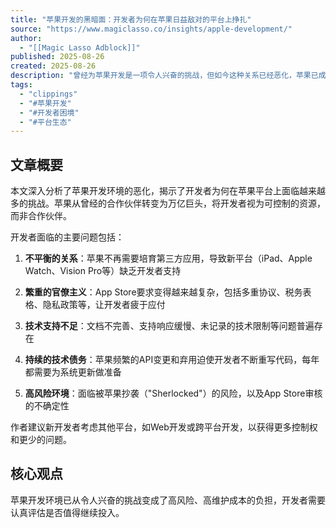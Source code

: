 ```yaml
---
title: "苹果开发的黑暗面：开发者为何在苹果日益敌对的平台上挣扎"
source: "https://www.magiclasso.co/insights/apple-development/"
author:
  - "[[Magic Lasso Adblock]]"
published: 2025-08-26
created: 2025-08-26
description: "曾经为苹果开发是一项令人兴奋的挑战，但如今这种关系已经恶化，苹果已成为对开发者最不友好的生态系统。"
tags:
  - "clippings"
  - "#苹果开发"
  - "#开发者困境"
  - "#平台生态"
---
```


## 文章概要

本文深入分析了苹果开发环境的恶化，揭示了开发者为何在苹果平台上面临越来越多的挑战。苹果从曾经的合作伙伴转变为万亿巨头，将开发者视为可控制的资源，而非合作伙伴。

开发者面临的主要问题包括：

1. **不平衡的关系**：苹果不再需要培育第三方应用，导致新平台（iPad、Apple Watch、Vision Pro等）缺乏开发者支持

2. **繁重的官僚主义**：App Store要求变得越来越复杂，包括多重协议、税务表格、隐私政策等，让开发者疲于应付

3. **技术支持不足**：文档不完善、支持响应缓慢、未记录的技术限制等问题普遍存在

4. **持续的技术债务**：苹果频繁的API变更和弃用迫使开发者不断重写代码，每年都需要为系统更新做准备

5. **高风险环境**：面临被苹果抄袭（"Sherlocked"）的风险，以及App Store审核的不确定性

作者建议新开发者考虑其他平台，如Web开发或跨平台开发，以获得更多控制权和更少的问题。

## 核心观点

苹果开发环境已从令人兴奋的挑战变成了高风险、高维护成本的负担，开发者需要认真评估是否值得继续投入。
